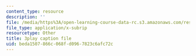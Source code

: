 ```yaml
---
content_type: resource
description: ''
file: /media/https%3A/open-learning-course-data-rc.s3.amazonaws.com/res-6-012-introduction-to-probability-spring-2018/beda1507866c068fd0967823c6afc72c_n9FTM9f9A6I.srt
file_type: application/x-subrip
resourcetype: Other
title: 3play caption file
uid: beda1507-866c-068f-d096-7823c6afc72c
---
```

